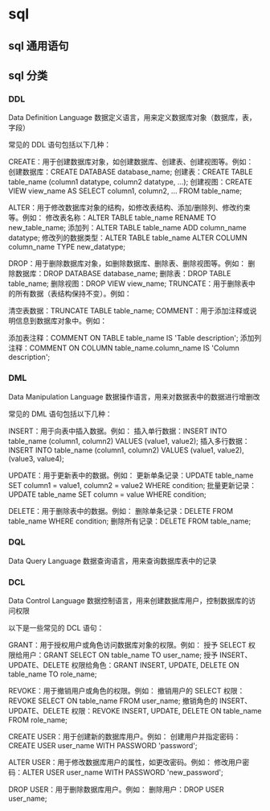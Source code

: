 # sql

## sql 通用语句

## sql 分类

### DDL

Data Definition Language 数据定义语言，用来定义数据库对象（数据库，表，字段）

常见的 DDL 语句包括以下几种：

CREATE：用于创建数据库对象，如创建数据库、创建表、创建视图等。例如：
创建数据库：CREATE DATABASE database_name;
创建表：CREATE TABLE table_name (column1 datatype, column2 datatype, ...);
创建视图：CREATE VIEW view_name AS SELECT column1, column2, ... FROM table_name;

ALTER：用于修改数据库对象的结构，如修改表结构、添加/删除列、修改约束等。例如：
修改表名称：ALTER TABLE table_name RENAME TO new_table_name;
添加列：ALTER TABLE table_name ADD column_name datatype;
修改列的数据类型：ALTER TABLE table_name ALTER COLUMN column_name TYPE new_datatype;

DROP：用于删除数据库对象，如删除数据库、删除表、删除视图等。例如：
删除数据库：DROP DATABASE database_name;
删除表：DROP TABLE table_name;
删除视图：DROP VIEW view_name;
TRUNCATE：用于删除表中的所有数据（表结构保持不变）。例如：

清空表数据：TRUNCATE TABLE table_name;
COMMENT：用于添加注释或说明信息到数据库对象中。例如：

添加表注释：COMMENT ON TABLE table_name IS 'Table description';
添加列注释：COMMENT ON COLUMN table_name.column_name IS 'Column description';

### DML

Data Manipulation Language 数据操作语言，用来对数据表中的数据进行增删改

常见的 DML 语句包括以下几种：

INSERT：用于向表中插入数据。例如：
插入单行数据：INSERT INTO table_name (column1, column2) VALUES (value1, value2);
插入多行数据：INSERT INTO table_name (column1, column2) VALUES (value1, value2), (value3, value4);

UPDATE：用于更新表中的数据。例如：
更新单条记录：UPDATE table_name SET column1 = value1, column2 = value2 WHERE condition;
批量更新记录：UPDATE table_name SET column = value WHERE condition;

DELETE：用于删除表中的数据。例如：
删除单条记录：DELETE FROM table_name WHERE condition;
删除所有记录：DELETE FROM table_name;

### DQL

Data Query Language 数据查询语言，用来查询数据库表中的记录

### DCL

Data Control Language 数据控制语言，用来创建数据库用户，控制数据库的访问权限

以下是一些常见的 DCL 语句：

GRANT：用于授权用户或角色访问数据库对象的权限。例如：
授予 SELECT 权限给用户：GRANT SELECT ON table_name TO user_name;
授予 INSERT、UPDATE、DELETE 权限给角色：GRANT INSERT, UPDATE, DELETE ON table_name TO role_name;

REVOKE：用于撤销用户或角色的权限。例如：
撤销用户的 SELECT 权限：REVOKE SELECT ON table_name FROM user_name;
撤销角色的 INSERT、UPDATE、DELETE 权限：REVOKE INSERT, UPDATE, DELETE ON table_name FROM role_name;

CREATE USER：用于创建新的数据库用户。例如：
创建用户并指定密码：CREATE USER user_name WITH PASSWORD 'password';

ALTER USER：用于修改数据库用户的属性，如更改密码。例如：
修改用户密码：ALTER USER user_name WITH PASSWORD 'new_password';

DROP USER：用于删除数据库用户。例如：
删除用户：DROP USER user_name;
